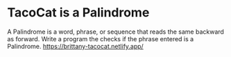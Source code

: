 # TacoCat is a Palindrome
A Palindrome is a word, phrase, or sequence that reads the same backward as forward. Write a program the checks if the phrase entered is a Palindrome.
https://brittany-tacocat.netlify.app/
